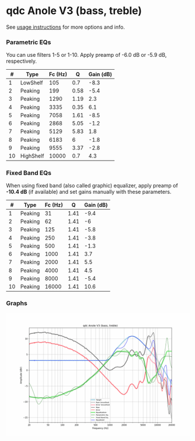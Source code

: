 # qdc Anole V3 (bass, treble)
See [usage instructions](https://github.com/jaakkopasanen/AutoEq#usage) for more options and info.

### Parametric EQs
You can use filters 1-5 or 1-10. Apply preamp of -6.0 dB or -5.9 dB, respectively.

|   # | Type      |   Fc (Hz) |    Q |   Gain (dB) |
|-----|-----------|-----------|------|-------------|
|   1 | LowShelf  |       105 | 0.7  |        -8.3 |
|   2 | Peaking   |       199 | 0.58 |        -5.4 |
|   3 | Peaking   |      1290 | 1.19 |         2.3 |
|   4 | Peaking   |      3335 | 0.35 |         6.1 |
|   5 | Peaking   |      7058 | 1.61 |        -8.5 |
|   6 | Peaking   |      2868 | 5.05 |        -1.2 |
|   7 | Peaking   |      5129 | 5.83 |         1.8 |
|   8 | Peaking   |      6183 | 6    |        -1.8 |
|   9 | Peaking   |      9555 | 3.37 |        -2.8 |
|  10 | HighShelf |     10000 | 0.7  |         4.3 |

### Fixed Band EQs
When using fixed band (also called graphic) equalizer, apply preamp of **-10.4 dB** (if available) and set gains manually with these parameters.

|   # | Type    |   Fc (Hz) |    Q |   Gain (dB) |
|-----|---------|-----------|------|-------------|
|   1 | Peaking |        31 | 1.41 |        -9.4 |
|   2 | Peaking |        62 | 1.41 |        -6   |
|   3 | Peaking |       125 | 1.41 |        -5.8 |
|   4 | Peaking |       250 | 1.41 |        -3.8 |
|   5 | Peaking |       500 | 1.41 |        -1.3 |
|   6 | Peaking |      1000 | 1.41 |         3.7 |
|   7 | Peaking |      2000 | 1.41 |         5.5 |
|   8 | Peaking |      4000 | 1.41 |         4.5 |
|   9 | Peaking |      8000 | 1.41 |        -5.4 |
|  10 | Peaking |     16000 | 1.41 |        10.6 |

### Graphs
![](./qdc%20Anole%20V3%20(bass,%20treble).png)
